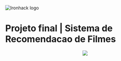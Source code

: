 ![Ironhack logo](https://i.imgur.com/1QgrNNw.png)



# Projeto final | Sistema de Recomendacao de Filmes


<p align="center">
  <img src="https://media.giphy.com/media/kd9BlRovbPOykLBMqX/giphy.gif">
</p>
